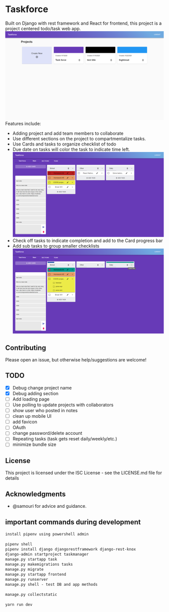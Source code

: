 # Taskforce

Built on Django with rest framework and React for frontend, this project is a project centered todo/task web app.
![Home page](https://github.com/jzohdi/Taskforce/blob/master/images/home_page.png)
Features include:

-   Adding project and add team members to collaborate
-   Use different sections on the project to compartmentalize tasks.
-   Use Cards and tasks to organize checklist of todo
-   Due date on tasks will color the task to indicate time left.
    ![Project View](https://github.com/jzohdi/Taskforce/blob/master/images/project_main.png)
-   Check off tasks to indicate completion and add to the Card progress bar
-   Add sub tasks to group smaller checklists
    ![Check Off](https://github.com/jzohdi/Taskforce/blob/master/images/check_off.png)

## Contributing

Please open an issue, but otherwise help/suggestions are welcome!

## TODO

-   [x] Debug change project name
-   [x] Debug adding section
-   [ ] Add loading page
-   [ ] Use polling to update projects with collaborators
-   [ ] show user who posted in notes
-   [ ] clean up mobile UI
-   [ ] add favicon
-   [ ] OAuth
-   [ ] change password/delete account
-   [ ] Repeating tasks (task gets reset daily/weekly/etc.)
-   [ ] minimize bundle size

## License

This project is licensed under the ISC License - see the LICENSE.md file for details

## Acknowledgments

-   @samouri for advice and guidance.

## important commands during development

    install pipenv using powershell admin

    pipenv shell
    pipenv install django djangorestframework django-rest-knox
    django-admin startproject taskmanager
    manage.py startapp task
    manage.py makemigrations tasks
    manage.py migrate
    manage.py startapp frontend
    manage.py runserver
    manage.py shell - test DB and app methods

    manage.py collectstatic

    yarn run dev
